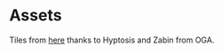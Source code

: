 # Assets

Tiles from [here](https://opengameart.org/content/lots-of-free-2d-tiles-and-sprites-by-hyptosis) thanks to Hyptosis and Zabin from OGA.

